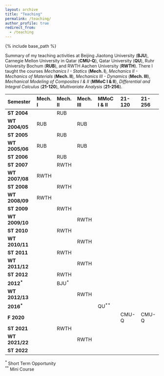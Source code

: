 ```yaml
---
layout: archive
title: "Teaching"
permalink: /teaching/
author_profile: true
redirect_from:
  - /teaching
---
```



{% include base_path %}

Summary of my teaching activities at Beijing Jiaotong University (**BJU**), Carnegie Mellon University in Qatar (**CMU-Q**), Qatar University (**QU**),
Ruhr University Bochum (**RUB**), and RWTH Aachen University (**RWTH**). There I taught the courses _Mechanics I - Statics_ (**Mech. I**), _Mechanics II - Mechanics of Materials_ (**Mech. II**), _Mechanics III - Dynamics_ (**Mech. III**), _Mechanical Modeling of Composites I & II_ (**MMoC I & II**), _Differential and Integral Calculus_ (**21-120**), _Multivariate Analysis_ (**21-256**).

|Semester       |Mech. I |Mech. II  |Mech. III  |MMoC I & II  |21-120   |21-256 |
|:---|:-------|:---------|:----------|:---|:---|:---|
|**ST 2004**    |        |RUB       |           |             |         |       |
|**WT 2004/05** |RUB     |          |RUB        |             |         |       |
|**ST 2005**    |        |RUB       |           |             |         |       |
|**WT 2005/06** |RUB     |          |RUB        |             |         |       |
|**ST 2006**    |        |RUB       |           |             |         |       |
|**ST 2007**    |        |RWTH      |           |             |         |       |
|**WT 2007/08** |RWTH    |          |           |             |         |       |
|**ST 2008**    |        |RWTH      |           |             |         |       |
|**WT 2008/09** |RWTH    |          |           |             |         |       |
|**ST 2009**    |        |RWTH      |           |             |         |       |
|**WT 2009/10** |        |          |RWTH       |             |         |       |
|**ST 2010**    |        |RWTH      |           |             |         |       |
|**WT 2010/11** |        |          |RWTH       |             |         |       |
|**ST 2011**    |        |RWTH      |           |             |         |       |
|**WT 2011/12** |        |          |RWTH       |             |         |       |
|**ST 2012**    |        |RWTH      |           |             |         |       |
|**2012<sup>*</sup>** |  |BJU<sup>*</sup> |     |             |         |       |
|**WT 2012/13** |        |          |RWTH       |             |         |       |
|**2016<sup>*</sup>** |  |          |           |QU<sup>**</sup>  |     |       |
|**F 2020**     |        |          |           |             |CMU-Q    |CMU-Q  |
|**ST 2021**    |        |RWTH      |           |             |         |       |
|**WT 2021/22** |        |          |RWTH       |             |         |       |
|**ST 2022**    |        |          |           |             |         |       |


<sup>*</sup> Short Term Opportunity<br/> 
<sup>**</sup> Mini Course






